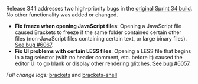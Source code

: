 Release 34.1 addresses two high-priority bugs in the [original Sprint 34 build](https://github.com/adobe/brackets/wiki/Release-Notes:-Sprint-34). No other functionality was added or changed.

* **Fix freeze when opening JavaScript files**: Opening a JavaScript file caused Brackets to freeze if the same folder contained certain other files (non-JavaScript files containing certain text, or large binary files). [See bug #6067](https://github.com/adobe/brackets/issues/6067).
* **Fix UI problems with certain LESS files**: Opening a LESS file that begins in a tag selector (with no header comment, etc. before it) caused the editor UI to go blank or display other rendering glitches. [See bug #6057](https://github.com/adobe/brackets/issues/6057).

_Full change logs:_ [brackets](https://github.com/adobe/brackets/compare/sprint-34...sprint-34-hotfix#commits_bucket) and [brackets-shell](https://github.com/adobe/brackets-shell/compare/sprint-34...sprint-34-hotfix#commits_bucket)